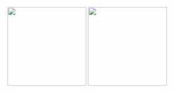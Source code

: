 <p>
<!-- GitHub Stats -->  
<img height="180em" src="https://github-readme-stats.vercel.app/api?username=JonarSonaer&theme=github_dark" />
<!-- Most Used Languages -->  
<img height="180em" src="https://github-readme-stats.vercel.app/api/top-langs/?username=JonarSonaer&layout=compact&theme=github_dark"/>  
</p>
